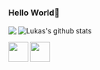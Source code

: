 ### Hello World👋
<p align="left">
   <img align="center" src="https://github-readme-stats.vercel.app/api/top-langs/?username=luskasouza&theme=radical&hile_langs_below=1&layout=compact"/>
 	 <img align="center" src="https://github-readme-stats.vercel.app/api?username=luskasouza&show_icons=true&theme=radical&line_height=20" alt="Lukas's github stats"/>
    
</p>
<link rel="stylesheet" href="https://cdn.jsdelivr.net/gh/devicons/devicon@v2.15.1/devicon.min.css">
<img style="width: 40px;" src="https://cdn.jsdelivr.net/gh/devicons/devicon/icons/javascript/javascript-original.svg" />
<img style="width:  40px;"src="https://cdn.jsdelivr.net/gh/devicons/devicon/icons/php/php-original.svg" />
          


